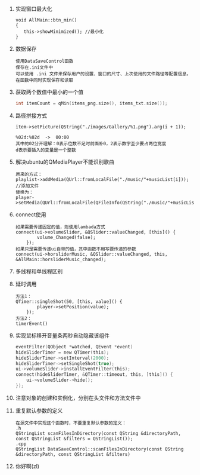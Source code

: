 1. 实现窗口最大化

   ```
   void AllMain::btn_min()
   {
      this->showMinimized(); //最小化
   }
   ```

2. 数据保存

   ```
   使用DataSaveControl函数
   保存在.ini文件中
   可以使用 .ini 文件来保存用户的设置、窗口的尺寸、上次使用的文件路径等配置信息。
   在函数中同时实现保存和读取
   ```

3. 获取两个数值中最小的一个值

   ```c
   int itemCount = qMin(items_png.size(), items_txt.size());
   ```

4. 路径拼接方式

   ```
   item->setPicture(QString("./images/Gallery/%1.png").arg(i + 1)); 
   
   %02d:%02d  ->  00:00
   其中的02分开理解：0表示位数不足时前面补0，2表示数字至少要占两位宽度
   d表示要插入的变量是一个整数
   ```

5. 解决ubuntu的QMediaPlayer不能识别歌曲

   ```
   原来的方式：
   playlist->addMedia(QUrl::fromLocalFile("./music/"+musicList[i])); //添加文件
   替换为：
   player->setMedia(QUrl::fromLocalFile(QFileInfo(QString("./music/"+musicList[i])).absoluteFilePath()));
   ```

6. connect使用

   ```
   如果需要传递固定的值，则使用lambada方式
   connect(ui->volumeSlider, &QSlider::valueChanged, [this]() {
           volume_Changed(false);
       });
   如果只是需要传递ui自带的值，其中函数不用写要传递的参数
   connect(ui->horsliderMusic, &QSlider::valueChanged, this, &AllMain::horsliderMusic_changed);
   ```

7. 多线程和单线程区别

8. 延时调用

   ```
   方法1：
   QTimer::singleShot(50, [this, value]() {
           player->setPosition(value);
       });
   方法2：
   timerEvent()
   ```

10. 实现鼠标移开音量条两秒自动隐藏该组件

    ```c
    eventFilter(QObject *watched, QEvent *event)
    hideSliderTimer = new QTimer(this);
    hideSliderTimer->setInterval(2000);
    hideSliderTimer->setSingleShot(true);
    ui->volumeSlider->installEventFilter(this);
    connect(hideSliderTimer, &QTimer::timeout, this, [this]() {
        ui->volumeSlider->hide();
    });
    ```

11. 注意对象的创建和实例化，分别在头文件和方法文件中

12. 重复默认参数的定义

    ```
    在源文件中实现这个函数时，不要重复默认参数的定义：
    .h
    QStringList scanFilesInDirectory(const QString &directoryPath, const QStringList &filters = QStringList());
    .cpp
    QStringList DataSaveControl::scanFilesInDirectory(const QString &directoryPath, const QStringList &filters)
    ```

    

13. 你好啊(zl)